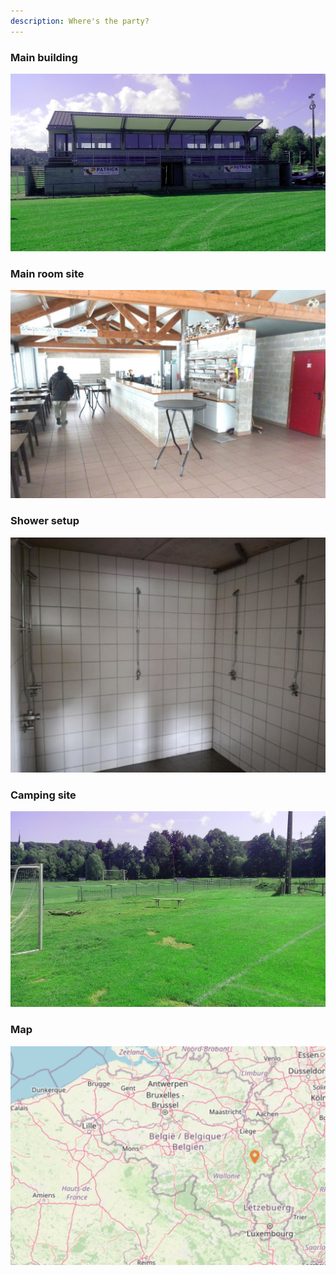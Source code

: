 ```yaml
---
description: Where's the party?
---
```

### Main building
![](.gitbook/assets/site1.jpeg)

### Main room site
![](.gitbook/assets/site2.jpeg)

### Shower setup
![](.gitbook/assets/site3.jpeg)

### Camping site
![](.gitbook/assets/site4.jpeg)

### Map
![](.gitbook/assets/map.png)